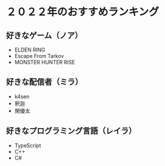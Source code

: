 # ２０２２年のおすすめランキング

## 好きなゲーム（ノア）

- ELDEN RING
- Escape From Tarkov
- MONSTER HUNTER RISE

## 好きな配信者（ミラ）

- k4sen
- 釈迦
- 関優太

## 好きなプログラミング言語（レイラ）

- TypeScript
- C++
- C#
